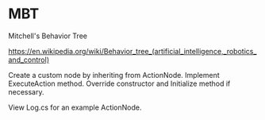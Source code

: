 # MBT
 Mitchell's Behavior Tree

https://en.wikipedia.org/wiki/Behavior_tree_(artificial_intelligence,_robotics_and_control)

Create a custom node by inheriting from ActionNode.
Implement ExecuteAction method.
Override constructor and Initialize method if necessary.

View Log.cs for an example ActionNode.
